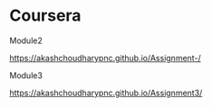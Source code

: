 # Coursera

Module2

https://akashchoudharypnc.github.io/Assignment-/

Module3

https://akashchoudharypnc.github.io/Assignment3/
